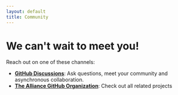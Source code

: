 ```yaml
---    
layout: default    
title: Community
---    
```


# We can't wait to meet you!

Reach out on one of these channels:

- [**GitHub Discussions**](https://github.com/The-AI-Alliance/thailand/discussions/): Ask questions, meet your community and asynchronous collaboration.
- [**The Alliance GitHub Organization**](https://github.com/The-AI-Alliance/): Check out all related projects
